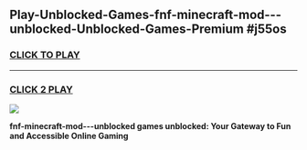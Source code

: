 
## Play-Unblocked-Games-fnf-minecraft-mod---unblocked-Unblocked-Games-Premium #j55os
<h3>
<a href="https://premium.freeplayer.one?title=fnf-minecraft-mod---unblocked&ref=12M">CLICK TO PLAY</a></h3>
<hr>

<h3>
<a href="https://premium.freeplayer.one?title=fnf-minecraft-mod---unblocked&ref=12M">CLICK 2 PLAY</a>
  
</h3>

<a href="https://premium.freeplayer.one?title=fnf-minecraft-mod---unblocked&ref=12M"><img src="https://clearcache.store/games.png"></a>


**fnf-minecraft-mod---unblocked games unblocked: Your Gateway to Fun and Accessible Online Gaming**
